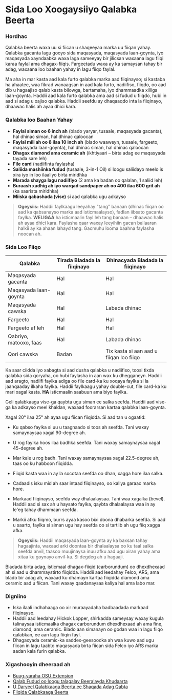 # Sida Loo Xoogaysiiyo Qalabka Beerta

### Hordhac

Qalabka beerta waxa uu si fiican u shaqeeyaa marka uu fiiqan yahay. Qalabka gacanta lagu gooyo sida maqasyada, maqasyada laan-goynta, iyo maqasyada xayndaabka waxa laga sameeyay bir jilicsan waxaana lagu fiiqi karaa faylal ama dhagax-fiiqis. Fargeetadu waxa ay ka samaysan tahay bir adag, waxaana loo baahan yahay in lagu fiiqo faylal.

Ma aha in mar kasta aad kala furto qalabka marka aad fiiqinayso; si kastaba ha ahaatee, waa fikrad wanaagsan in aad kala furto, nadiifiso, fiiqdo, oo aad dib u hagaajiso qalab kasta bilowga, bartamaha, iyo dhammaadka xilliga laan-goynta. Haddii aad kala furto qalabka ama aad si fudud u fiiqdo, hubi in aad si adag u xajiso qalabka. Haddii seefdu ay dhaqaaqdo inta la fiiqinayo, dhaawac halis ah ayaa dhici kara.

### Qalabka loo Baahan Yahay

- **Faylal siman oo 6 inch ah** (blado yaryar, tusaale, maqasyada gacanta), hal dhinac siman, hal dhinac qaloocan
- **Faylal mill ah oo 8 ilaa 10 inch ah** (blado waaweyn, tusaale, fargeeto, maqasyada laan-goynta), hal dhinac siman, hal dhinac qaloocan
- **Dhagax diamond ama ceramic ah** (ikhtiyaari – birta adag ee maqasyada tayada sare leh)
- **File card** (nadiifinta faylasha)
- **Saliida mashiinka fudud** (tusaale, 3-in-1 Oil) si loogu saliidayo meelo is xira iyo in loo ilaaliyo birta miridhka
- **Marada shayga lagu nadiifiyo** (2 ama ka badan oo qalalan, 1 saliid leh)
- **Buraash xadhig ah iyo warqad sandpaper ah oo 400 ilaa 600 grit ah** (ka saarista miridhka)
- **Miiska qabashada (vise)** si aad qalabka ugu adkayso

> **Ogeysiis:** Haddii faylkaagu leeyahay "tang" banaan (dhinac fiiqan oo aad ka qabsanayso marka aad isticmaalayso), fadlan iibsato gacanta faylka. **WELIGAA** ha isticmaalin fayl leh tang banaan – dhaawac halis ah ayaa dhici kara. Faylasha qaar waxay leeyihiin gacan ballaaran halkii ay ka ahaan lahayd tang. Gacmuhu looma baahna faylasha noocan ah.

### Sida Loo Fiiqo


| Qalabka               | Tirada Bladada la fiiqinayo | Dhinacyada Bladada la fiiqinayo          |
|-----------------------|-----------------------------|------------------------------------------|
| Maqasyada gacanta     | Hal                         | Hal                                      |
| Maqasyada laan-goynta | Hal                         | Hal                                      |
| Maqasyada cawska      | Hal                         | Labada dhinac                            |
| Fargeeto              | Hal                         | Hal                                      |
| Fargeeto af leh       | Hal                         | Hal                                      |
| Qabriyo, matooxo, faas| Hal                         | Labada dhinac                            |
| Qori cawska           | Badan                       | Tix kasta si aan aad u fiiqan loo fiiqo  |


Ka saar ciidda iyo xabagta si aad dusha qalabka u nadiifiso, toosi tixda qalabka sida qoryaha, oo hubi faylasha in aan wax ku dhegganeyn. Haddii aad aragto, nadiifi faylka adiga oo file card-ka ku xoqaya faylka si la jaanqaaday ilkaha faylka. Haddii faylkaagu yahay double-cut, file card-ka ku mari xagal kasta. **HA** isticmaalin saabuun ama biyo faylka.


Geli qalabkaaga vise-ga qaybta ugu siman ee salka seefda. Haddii aad vise-ga ka adkayso meel khaldan, waxaad foorarsan kartaa qalabka laan-goynta.


Xagal 20° ilaa 25° ah ayaa ugu fiican fiiqidda. Si aad tan u ogaatid:

- Ku qabso faylka si uu u taagnaado si toos ah seefda. Tani waxay samaynaysaa xagal 90-degree ah.
- U rog faylka hoos ilaa badhka seefda. Tani waxay samaynaysaa xagal 45-degree ah.
- Mar kale u rog badh. Tani waxay samaynaysaa xagal 22.5-degree ah, taas oo ku habboon fiiqidda.


- Fiiqid kasta waa in ay la socotaa seefda oo dhan, xagga hore ilaa salka.
- Cadaadis isku mid ah saar intaad fiiqinayso, oo kaliya garaac marka hore.
- Markaad fiiqinayso, seefdu way dhalaalaysaa. Tani waa xagalka (bevel). Haddii aad si sax ah u haysato faylka, qaybta dhalaalaysa waa in ay le'eg tahay dhammaan seefda.
- Markii afku fiiqmo, burrs ayaa kasoo bixi doona dhabarka seefda. Si aad u saarto, faylka si siman ugu hay seefda oo si tartiib ah ugu fiiq xagga afka.

> **Ogeysiis:** Haddii maqasyada laan-goynta ay ka baxsan tahay hagaajinta, waxaad arki doontaa bir dhalaalaysa oo ku taal salka seefda anvil, taasoo muujinaysa inuu afku aad ugu xiran yahay ama xitaa ku goynayo anvil-ka. Si degdeg ah u hagaaji.


Bladada birta adag, isticmaal dhagax-fiiqid (carborundum) oo dhexdhexaad ah si aad u dhammaystirto fiiqidda. Haddii aad leedahay Felco, ARS, ama blado bir adag ah, waxaad ku dhamayn kartaa fiiqidda diamond ama ceramic aad u fiican. Tani waxay qaadanaysaa kaliya hal ama labo mar.

### Digniino

- Iska ilaali indhahaaga oo xir muraayadaha badbaadada markaad fiiqinayso.
- Haddii aad leedahay Hickok Lopper, shirkadda sameysay waxay kugula talinaysaa isticmaalka dhagax carborundum dhexdhexaad ah ama fine, diamond, ama ceramic. Blado aan simanayn oo godan waa in lagu fiiqo qalabkan, ee aan lagu fiiqin fayl.
- Dhagaxyada ceramic-ka saddex-geesoodka ah waa kuwo aad ugu fiican in lagu taabto maqasyada birta fiican sida Felco iyo ARS marka aadan kala furin qalabka.

### Xigashooyin dheeraad ah

- [Buug-yaraha OSU Extension](https://catalog.extension.oregonstate.edu)
- [Qalab Fudud oo loogu talagalay Beeralayda Khudaarta](http://extension.oregonstate.edu/gardening/practical-tools-vegetable-gardener)
- [U Daryeel Qalabkaaga Beerta ee Shaqada Adag Qabta](http://extension.oregonstate.edu/gardening/take-good-care-hard-working-garden-tools)
- [Fiiqida Qalabkaaga Beerta](http://extension.oregonstate.edu/benton/sites/default/files/sharpgdn_insights2012.pdf)
